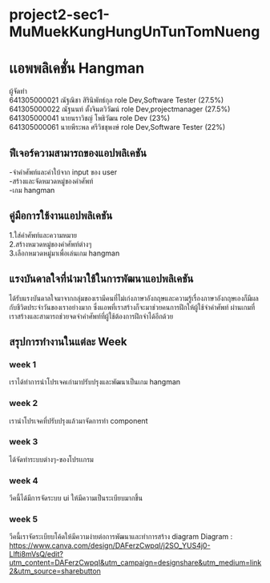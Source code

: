 # project2-sec1-MuMuekKungHungUnTunTomNueng

# เเอพพลิเคชั่น Hangman

ผู้จัดทำ <br>
641305000021  ณัฐณิชา สิรินิพัทธ์กุล   role Dev,Software Tester (27.5%)<br>
641305000022  ณัฐนนท์ ตั้งจินตวิวัฒน์  role Dev,projectmanager (27.5%)<br>
641305000041  นายนราวิชญ์ โพธิวัฒน  role Dev (23%)<br>
641305000061  นายพีระพล ศรีวิชชุพงษ์ role Dev,Software Tester (22%)

## ฟีเจอร์ความสามารถของแอปพลิเคชัน
-จำคำศัพท์และคำใบ้จาก input ของ user<br>
-สร้างและจัดหมวดหมู่ของคำศัพท์<br>
-เกม hangman<br>

## คู่มือการใช้งานแอปพลิเคชัน
1.ใส่คำศัพท์และความหมาย<br>
2.สร้างหมวดหมู่ของคำศัพท์ต่างๆ<br>
3.เลือกหมวดหมู่มาเพื่อเล่นเกม hangman<br>

## แรงบันดาลใจที่นำมาใช้ในการพัฒนาแอปพลิเคชัน
ได้รับแรงบันดาลใจมาจากกลุ่มของเรามีคนที่ไม่เก่งภาษาอังกฤษและความรู้เรื่องภาษาอังกฤษเองก็มีผลกับชีวิตประจำวันของเราอย่างมาก ซึ่งแอพที่เราสร้างก็จะมาช่วยคนการฝึกให้ผู้ใช้จำคำศัพท์
ผ่านเกมที่เราสร้างและสามารถช่วยจดจำคำศัพท์ที่ผู้ใช้ต้องการฝึกจำได้อีกด้วย

## สรุปการทำงานในแต่ละ Week

### week 1 
เราได้ทำการนำโปรเจคเก่ามาปรับปรุงและพัฒนาเป็นเกม hangman

### week 2 
เรานำโปรเจคที่ปรับปรุงแล้วมาจัดการทำ component

### week 3 
ได้จัดทำระบบต่างๆ-ของโปรเเกรม 

### week 4
วีคนี้ได้มีการจัดระบบ ui ให้มีความเป็นระเบียบมากขึ้น

### week 5
วีคนี้เราจัดระเบียบโค้ดให้มีความง่ายต่อการพัฒนาและทำการสร้าง diagram
Diagram : https://www.canva.com/design/DAFerzCwpqI/j2SO_YUS4j0-Llfti8mVsQ/edit?utm_content=DAFerzCwpqI&utm_campaign=designshare&utm_medium=link2&utm_source=sharebutton
